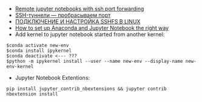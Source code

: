 - [Remote jupyter notebooks with ssh port forwarding](https://thedatafrog.com/en/articles/remote-jupyter-notebooks/)    
- [SSH-туннели — пробрасываем порт](https://habr.com/ru/post/81607/)    
- [ПОДКЛЮЧЕНИЕ И НАСТРОЙКА SSHFS В LINUX](https://losst.ru/podklyuchenie-i-nastrojka-sshfs-v-linux)
- [How to set up Anaconda and Jupyter Notebook the right way](https://towardsdatascience.com/how-to-set-up-anaconda-and-jupyter-notebook-the-right-way-de3b7623ea4a)
- Add kernel to jupyter notebook started from another kernel: 

```
$conda activate new-env
$conda install ipykernel
$conda deactivate <--- ???
$python -m ipykernel install --user --name new-env --display-name new-env-kernel
```
- Jupyter Notebook Extentions:
```
pip install jupyter_contrib_nbextensions && jupyter contrib nbextension install 
```
